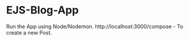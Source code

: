 # EJS-Blog-App 
Run the App using Node/Nodemon. 
http://localhost:3000/compose - To create a new Post.
